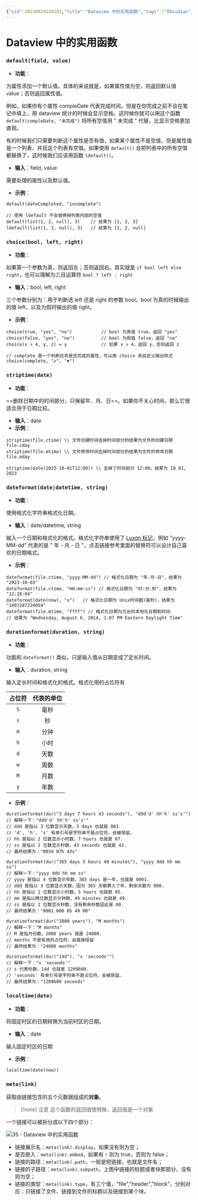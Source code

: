 ```yaml
---
{"uid":20230929120102,"title":"Dataview 中的实用函数","tags":["Obsidian","dataview","示例库","function"],"description":null,"author":"Huajin","type":"other","draft":false,"editable":false,"modified":20231021213525,"dg-publish":true,"permalink":"/lake-of-knowledge/10-obsidian/obsidian/dataview/dataview/35-dataview/","dgPassFrontmatter":true}
---
```



# Dataview 中的实用函数

### `default(field, value)`

- **功能**：

为属性添加一个默认值。具体的来说就是，如果属性值为空，则返回默认值 value；否则返回属性值。

例如，如果你有个属性 compleDate 代表完成时间，但是在你完成之前不会在笔记中填上，用 dataview 统计的时候会显示空格。这时候你就可以用这个函数 `default(compleDate, "未完成")` 将所有空值用 " 未完成 " 代替，比显示空格更加直观。

有的时候我们只需要判断这个属性是否有值，如果某个属性不是空值，但是属性值是一个列表，并且这个列表有空值。如果使用 `default()` 会把列表中的所有空值都替换了，这时候我们应该用函数 `ldefault()`。

- **输入**：field, value

需要处理的属性以及默认值。

- **示例**：

```
default(dateCompleted, "incomplete")

// 使用 ldefault 不会替换掉列表内部的空值
default(list(1, 2, null), 3)    // 结果为 [1, 2, 3]
ldefault(list(1, 2, null), 3)   // 结果为 [1, 2, null]
```

### `choice(bool, left, right)`

- **功能**：

如果第一个参数为真，则返回左；否则返回右。其实就是 `if bool left else right`，也可以理解为三目运算符 `bool ? left : right`

- **输入**：bool, left, right

三个参数分别为：用于判断选 left 还是 right 的参数 bool，bool 为真的时候输出的值 left，以及为假时输出的值 right。

- **示例**：

```
choice(true, "yes", "no")           // bool 为真值 true，返回 "yes"
choice(false, "yes", "no")          // bool 为假值 false，返回 "no"
choice(x > 4, y, z) = y             // 如果 x > 4，返回 y，否则返回 z

// complete 是一个判断任务是否完成的属性，可以用 choice 来自定义输出样式
choice(complete, "✔", "✖")  
```

### `striptime(date)`

- **功能**：

==删除日期中的时间部分，只保留年、月、日==。如果你不关心时间，那么它很适合用于日期比较。

- **输入**：date
- **示例**：

```
striptime(file.ctime) \\ 文件创建时间去掉时间部分的结果为文件的创建日期 file.cday
striptime(file.mtime) \\ 文件修改时间去掉时间部分的结果为文件的修改日期 file.mday

striptime(date(2023-10-01T12:00)) \\ 去掉了时间部分 12:00，结果为 10 01, 2023
```

### `dateformat(date|datetime, string)`

- **功能**：

使用格式化字符串格式化日期。

- **输入**：date/datetime, string

输入一个日期和格式化的格式。格式化字符串使用了 [Luxon 标记](https://moment.github.io/luxon/#/formatting?id=table-of-tokens)，例如 "yyyy-MM-dd" 代表的是 " 年 - 月 - 日 "，点击链接参考里面的替换符可以设计自己喜欢的日期格式。

- **示例**：

```
dateformat(file.ctime, "yyyy-MM-dd") // 格式化日期为 "年-月-日"，结果为 "2023-10-03"
dateformat(file.ctime, "HH:mm:ss") // 格式化日期为 "时:分:秒"，结果为 "12:18:04"
dateformat(date(now), "x")   // 格式化日期为 Unix时间戳(毫秒)，结果为 "1407287224054"
dateformat(file.mtime, "ffff") // 格式化日期为冗长的本地化日期和时间
// 结果为 "Wednesday, August 6, 2014, 1:07 PM Eastern Daylight Time"
```

### `durationformat(duration, string)`

- **功能**：

功能和 `dateformat()` 类似，只是输入值从日期变成了定长时间。

- **输入**：duration, string

输入定长时间和格式化的格式。格式化用的占位符有

| 占位符 |代表的单位|
|:-:|:-:|
|`S`|毫秒|
|`s`|秒|
|`m`|分钟|
|`h`|小时|
|`d`|天数|
|`w`|周数|
|`M`|月数|
|`y`|年数|

- **示例**：

```
durationformat(dur("3 days 7 hours 43 seconds"), "ddd'd' hh'h' ss's'") 
// 解释一下："ddd'd' hh'h' ss's'"
// ddd 是指以 3 位数显示天数，3 days 也就是 003.
// 'd', 'h', 's' 有单引号是字符串不是占位符，会被保留。
// hh 是指以 2 位数显示小时数，7 hours 也就是 07.
// ss 是指以 2 位数显示秒数，43 seconds 也就是 43.
// 最终结果为："003d 07h 43s"

durationformat(dur("365 days 5 hours 49 minutes"), "yyyy ddd hh mm ss") 
// 解释一下："yyyy ddd hh mm ss"
// yyyy 是指以 4 位数显示年数，365 days 是一年，也就是 0001.
// ddd 是指以 3 位数显示天数，因为 365 天都算入了年，剩余天数为 000.
// hh 是指以 2 位数显示小时数，5 hours 也就是 05.
// mm 是指以两位数显示分钟数，49 minutes 也就是 49.
// ss 是指以 2 位数显示秒数，没有剩余秒数因此是 00.
// 最终结果为："0001 000 05 49 00"

durationformat(dur("2000 years"), "M months")
// 解释一下："M months"
// M 是指月份数，2000 years 就是 24000.
// months 不是有效的占位符，会直接保留
// 最终结果为："24000 months"

durationformat(dur("14d"), "s 'seconds'")
// 解释一下："s 'seconds'"
// s 代表秒数，14d 也就是 1209600.
// 'seconds' 有单引号是字符串不是占位符，会被保留。
// 最终结果为："1209600 seconds"
```

### `localtime(date)`

- **功能**：

将固定时区的日期转换为当前时区的日期。

- **输入**：date

输入固定时区的日期

- **示例**：

```
localtime(date(now))
```

### `meta(link)`

获取由链接包含的五个元数据组成的**对象**。

> [!note] 注意
> 这个函数的返回值很特殊，返回值是一个对象

一个链接可以被拆分成以下四个部分：

![35 - Dataview 中的实用函数](https://cdn.pkmer.cn/images/Pasted%20image%2020231003185037.png!pkmer)

- 链接展示名：`meta(link).display`，如果没有则为空；
- 是否嵌入：`meta(link).embed`，如果有 `!` 则为 true，否则为 false；
- 链接的路径：`meta(link).path`，一般是短链接，也就是文件名；
- 链接的子路径：`meta(link).subpath`，上图中链接的标题或者块那部分，没有则为空；
- 链接的类型：`meta(link).type`，有三个值，"file","header","block"，分别对应：只链接了文件、链接到文件的标题以及链接到某个块。


